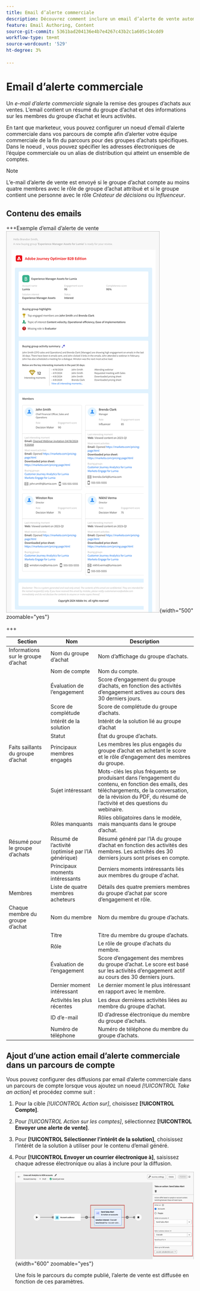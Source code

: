 ```yaml
---
title: Email d’alerte commerciale
description: Découvrez comment inclure un email d’alerte de vente automatisé dans vos parcours de compte.
feature: Email Authoring, Content
source-git-commit: 5361bad204136e4b7e4267c43b2c1a605c14cdd9
workflow-type: tm+mt
source-wordcount: '529'
ht-degree: 3%

---
```


# Email d’alerte commerciale

Un _e-mail d’alerte commerciale_ signale la remise des groupes d’achats aux ventes. L’email contient un résumé du groupe d’achat et des informations sur les membres du groupe d’achat et leurs activités.

En tant que marketeur, vous pouvez configurer un noeud d’email d’alerte commerciale dans vos parcours de compte afin d’alerter votre équipe commerciale de la fin du parcours pour des groupes d’achats spécifiques. Dans le noeud , vous pouvez spécifier les adresses électroniques de l’équipe commerciale ou un alias de distribution qui atteint un ensemble de comptes.

>[!NOTE]
>
>L’e-mail d’alerte de vente est envoyé si le groupe d’achat compte au moins quatre membres avec le rôle de groupe d’achat attribué et si le groupe contient une personne avec le rôle _Créateur de décisions_ ou _Influenceur_.

## Contenu des emails

+++Exemple d’email d’alerte de vente
![Exemple d&#39;un email d&#39;alerte commerciale utilisant le modèle par défaut](./assets/sales-alert-email-example.png){width="500" zoomable="yes"}

+++

| Section | Nom | Description |
| - | ---- | ----------- |
| Informations sur le groupe d’achat | Nom du groupe d’achat | Nom d’affichage du groupe d’achats. |
|   | Nom de compte | Nom du compte. |
|   | Évaluation de l’engagement | Score d’engagement du groupe d’achats, en fonction des activités d’engagement actives au cours des 30 derniers jours. |
|   | Score de complétude | Score de complétude du groupe d’achats. |
|   | Intérêt de la solution | Intérêt de la solution lié au groupe d’achat |
|   | Statut | État du groupe d’achats. |
| Faits saillants du groupe d’achat | Principaux membres engagés | Les membres les plus engagés du groupe d’achat en achetant le score et le rôle d’engagement des membres du groupe. |
|   | Sujet intéressant | Mots-clés les plus fréquents se produisant dans l’engagement du contenu, en fonction des emails, des téléchargements, de la conversation, de la révision du PDF, du résumé de l’activité et des questions du webinaire. |
|   | Rôles manquants | Rôles obligatoires dans le modèle, mais manquants dans le groupe d’achat. |
| Résumé pour le groupe d’achats | Résumé de l’activité (optimisé par l’IA générique) | Résumé généré par l’IA du groupe d’achat en fonction des activités des membres. Les activités des 30 derniers jours sont prises en compte. |
|   | Principaux moments intéressants | Derniers moments intéressants liés aux membres du groupe d&#39;achat. |
| Membres | Liste de quatre membres acheteurs | Détails des quatre premiers membres du groupe d’achat par score d’engagement et rôle. |
| Chaque membre du groupe d’achat | Nom du membre | Nom du membre du groupe d’achats. |
|   | Titre | Titre du membre du groupe d’achats. |
|   | Rôle | Le rôle de groupe d’achats du membre. |
|   | Évaluation de l’engagement | Score d’engagement des membres du groupe d’achat. Le score est basé sur les activités d’engagement actif au cours des 30 derniers jours. |
|   | Dernier moment intéressant | Le dernier moment le plus intéressant en rapport avec le membre. |
|   | Activités les plus récentes | Les deux dernières activités liées au membre du groupe d’achat. |
|   | ID d’e-mail | ID d’adresse électronique du membre du groupe d’achats. |
|   | Numéro de téléphone | Numéro de téléphone du membre du groupe d’achats. |

## Ajout d’une action email d’alerte commerciale dans un parcours de compte

Vous pouvez configurer des diffusions par email d’alerte commerciale dans un parcours de compte lorsque vous ajoutez un noeud _[!UICONTROL Take an action]_ et procédez comme suit :

1. Pour la cible _[!UICONTROL Action sur]_, choisissez **[!UICONTROL Compte]**.

1. Pour _[!UICONTROL Action sur les comptes]_, sélectionnez **[!UICONTROL Envoyer une alerte de vente]**.

1. Pour **[!UICONTROL Sélectionner l’intérêt de la solution]**, choisissez l’intérêt de la solution à utiliser pour le contenu d’email généré.

1. Pour **[!UICONTROL Envoyer un courrier électronique à]**, saisissez chaque adresse électronique ou alias à inclure pour la diffusion.

   ![Créer une boîte de dialogue de courrier électronique](assets/sales-alert-email-journey-node.png){width="600" zoomable="yes"}

   Une fois le parcours du compte publié, l’alerte de vente est diffusée en fonction de ces paramètres.
